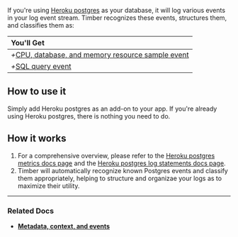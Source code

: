 If you're using [Heroku postgres](https://www.heroku.com/postgres) as your database, it will log various events in your log event stream. Timber recognizes these events, structures them, and classifies them as:

|You'll Get|
|:------|
|<i>+</i>[CPU, database, and memory resource sample event](/concepts/the-timber-log-event-schema/events/resource-sample-event)|
|<i>+</i>[SQL query event](/concepts/the-timber-log-event-schema/events/sql-query-event)|


## How to use it

Simply add Heroku postgres as an add-on to your app. If you're already using Heroku postgres, there is nothing you need to do.


## How it works

1. For a comprehensive overview, please refer to the [Heroku postgres metrics docs page](https://devcenter.heroku.com/articles/heroku-postgres-metrics-logs) and the [Heroku postgres log statements docs page](https://devcenter.heroku.com/articles/postgres-logs-errors).
2. Timber will automatically recognize known Postgres events and classify them appropriately, helping to structure and organizae your logs as to maximize their utility.

---

### Related Docs

* [**Metadata, context, and events**](/concepts/metadata-context-and-events)
